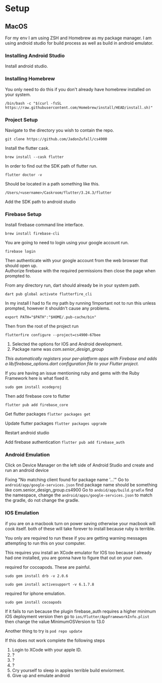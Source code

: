 # Setup




## MacOS
For my env I am using ZSH and Homebrew as my package manager.
I am using android studio for build process as well as build in android emulator.




### Installing Android Studio
Install android studio.




### Installing Homebrew
You only need to do this if you don't already have homebrew installed on your system.

`/bin/bash -c "$(curl -fsSL https://raw.githubusercontent.com/Homebrew/install/HEAD/install.sh)"`




### Project Setup
Navigate to the directory you wish to contain the repo.

`git clone https://github.com/JadonZufall/cs4900`

Install the flutter cask.

`brew install --cask flutter`

In order to find out the SDK path of flutter run.

`flutter doctor -v`

Should be located in a path something like this.

`/Users/<username>/Caskroom/flutter/3.24.3/flutter`

Add the SDK path to android studio




### Firebase Setup
Install firebase command line interface.

`brew install firebase-cli`


You are going to need to login using your google account run.

`firebase login`

Then authenticate with your google account from the web browser that should open up.  
Authorize firebase with the required permissions then close the page when prompted to.


From any directory run, dart should already be in your system path.

`dart pub global activate flutterfire_cli`


In my install I had to fix my path by running
!Important not to run this unless prompted, however it shouldn't cause any problems.

`export PATH="$PATH":"$HOME/.pub-cache/bin"`


Then from the root of the project run

`flutterfire configure --project=cs4900-67bee`

1. Selected the options for IOS and Android development.
2. Package name was *com.senior_design_group*

*This automatically registers your per-platform apps with Firebase and adds
a lib/firebase_options.dart configuration file to your Flutter project.*


If you are having an issue mentioning ruby and gems with the Ruby Framework here is what fixed it.

`sudo gem install xcodeproj`


Then add firebase core to flutter

`flutter pub add firebase_core`


Get flutter packages
`flutter packages get`


Update flutter packages
`flutter packages upgrade`

Restart android studio

Add firebase authentication
`flutter pub add firebase_auth`

### Android Emulation
Click on Device Manager on the left side of Android Studio and create and run an android device

Fixing "No matching client found for package name '...'"
Go to `android/app/google-services.json`
find package name should be something like com.senior_design_group.cs4900
Go to `andoid/app/build.gradle`
find the namespace, change the `android/apps/google-services.json` to match the gradle, do not change the gradle.


### IOS Emulation
if you are on a macbook turn on power saving otherwise your macbook will cook itself.
both of these will take forever to install because ruby is terrible.

You only are required to run these if you are getting warning messages attempting to run this
on your computer.

This requires you install an XCode emulator for IOS too because I already had one installed,
you are gonna have to figure that out on your own.

required for cocoapods.  These are painful.

`sudo gem install drb -v 2.0.6`

`sudo gem install activesupport -v 6.1.7.8`


required for iphone emulation.

`sudo gem install cocoapods`


If it fails to run because the plugin firebase_auth requires a higher minimum iOS deployment
version then go to 
`ios/Flutter/AppFrameworkInfo.plist`
then change the value MinimumOSVersion to 13.0

Another thing to try is
`pod repo update`

If this does not work complete the following steps
1. Login to XCode with your apple ID.
2. ?
3. ?
4. ?
5. Cry yourself to sleep in apples terrible build enviorment.
6. Give up and emulate android

